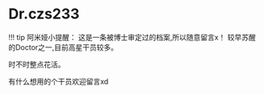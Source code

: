 # Dr.czs233

!!! tip
    阿米娅小提醒：
    这是一条被博士审定过的档案,所以随意留言x！
较早苏醒的Doctor之一,目前高星干员较多。


时不时整点花活。


有什么想用的个干员欢迎留言xd
